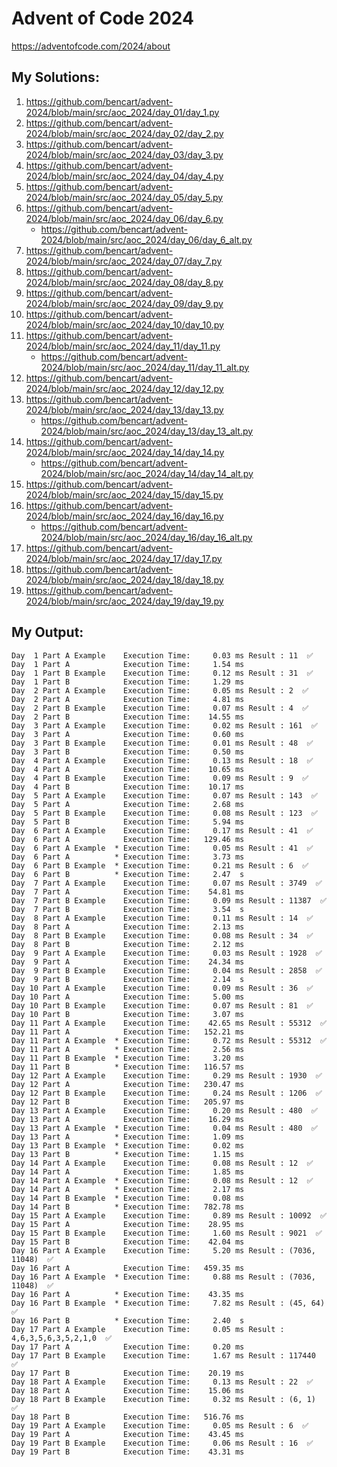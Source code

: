 # Advent of Code 2024

https://adventofcode.com/2024/about

## My Solutions:

1. https://github.com/bencart/advent-2024/blob/main/src/aoc_2024/day_01/day_1.py
2. https://github.com/bencart/advent-2024/blob/main/src/aoc_2024/day_02/day_2.py
3. https://github.com/bencart/advent-2024/blob/main/src/aoc_2024/day_03/day_3.py
4. https://github.com/bencart/advent-2024/blob/main/src/aoc_2024/day_04/day_4.py
5. https://github.com/bencart/advent-2024/blob/main/src/aoc_2024/day_05/day_5.py
6. https://github.com/bencart/advent-2024/blob/main/src/aoc_2024/day_06/day_6.py
    - https://github.com/bencart/advent-2024/blob/main/src/aoc_2024/day_06/day_6_alt.py
7. https://github.com/bencart/advent-2024/blob/main/src/aoc_2024/day_07/day_7.py
8. https://github.com/bencart/advent-2024/blob/main/src/aoc_2024/day_08/day_8.py
9. https://github.com/bencart/advent-2024/blob/main/src/aoc_2024/day_09/day_9.py
10. https://github.com/bencart/advent-2024/blob/main/src/aoc_2024/day_10/day_10.py
11. https://github.com/bencart/advent-2024/blob/main/src/aoc_2024/day_11/day_11.py
    - https://github.com/bencart/advent-2024/blob/main/src/aoc_2024/day_11/day_11_alt.py
12. https://github.com/bencart/advent-2024/blob/main/src/aoc_2024/day_12/day_12.py
13. https://github.com/bencart/advent-2024/blob/main/src/aoc_2024/day_13/day_13.py
    - https://github.com/bencart/advent-2024/blob/main/src/aoc_2024/day_13/day_13_alt.py
14. https://github.com/bencart/advent-2024/blob/main/src/aoc_2024/day_14/day_14.py
    - https://github.com/bencart/advent-2024/blob/main/src/aoc_2024/day_14/day_14_alt.py
15. https://github.com/bencart/advent-2024/blob/main/src/aoc_2024/day_15/day_15.py
16. https://github.com/bencart/advent-2024/blob/main/src/aoc_2024/day_16/day_16.py
    - https://github.com/bencart/advent-2024/blob/main/src/aoc_2024/day_16/day_16_alt.py
17. https://github.com/bencart/advent-2024/blob/main/src/aoc_2024/day_17/day_17.py
18. https://github.com/bencart/advent-2024/blob/main/src/aoc_2024/day_18/day_18.py
19. https://github.com/bencart/advent-2024/blob/main/src/aoc_2024/day_19/day_19.py

## My Output:

```text
Day  1 Part A Example    Execution Time:     0.03 ms Result : 11  ✅
Day  1 Part A            Execution Time:     1.54 ms 
Day  1 Part B Example    Execution Time:     0.12 ms Result : 31  ✅
Day  1 Part B            Execution Time:     1.29 ms 
Day  2 Part A Example    Execution Time:     0.05 ms Result : 2  ✅
Day  2 Part A            Execution Time:     4.81 ms 
Day  2 Part B Example    Execution Time:     0.07 ms Result : 4  ✅
Day  2 Part B            Execution Time:    14.55 ms 
Day  3 Part A Example    Execution Time:     0.02 ms Result : 161  ✅
Day  3 Part A            Execution Time:     0.60 ms 
Day  3 Part B Example    Execution Time:     0.01 ms Result : 48  ✅
Day  3 Part B            Execution Time:     0.50 ms 
Day  4 Part A Example    Execution Time:     0.13 ms Result : 18  ✅
Day  4 Part A            Execution Time:    10.65 ms 
Day  4 Part B Example    Execution Time:     0.09 ms Result : 9  ✅
Day  4 Part B            Execution Time:    10.17 ms 
Day  5 Part A Example    Execution Time:     0.07 ms Result : 143  ✅
Day  5 Part A            Execution Time:     2.68 ms 
Day  5 Part B Example    Execution Time:     0.08 ms Result : 123  ✅
Day  5 Part B            Execution Time:     5.94 ms 
Day  6 Part A Example    Execution Time:     0.17 ms Result : 41  ✅
Day  6 Part A            Execution Time:   129.46 ms 
Day  6 Part A Example  * Execution Time:     0.05 ms Result : 41  ✅
Day  6 Part A          * Execution Time:     3.73 ms 
Day  6 Part B Example  * Execution Time:     0.21 ms Result : 6  ✅
Day  6 Part B          * Execution Time:     2.47  s 
Day  7 Part A Example    Execution Time:     0.07 ms Result : 3749  ✅
Day  7 Part A            Execution Time:    54.81 ms 
Day  7 Part B Example    Execution Time:     0.09 ms Result : 11387  ✅
Day  7 Part B            Execution Time:     3.54  s 
Day  8 Part A Example    Execution Time:     0.11 ms Result : 14  ✅
Day  8 Part A            Execution Time:     2.13 ms 
Day  8 Part B Example    Execution Time:     0.08 ms Result : 34  ✅
Day  8 Part B            Execution Time:     2.12 ms 
Day  9 Part A Example    Execution Time:     0.03 ms Result : 1928  ✅
Day  9 Part A            Execution Time:    24.34 ms 
Day  9 Part B Example    Execution Time:     0.04 ms Result : 2858  ✅
Day  9 Part B            Execution Time:     2.14  s 
Day 10 Part A Example    Execution Time:     0.09 ms Result : 36  ✅
Day 10 Part A            Execution Time:     5.00 ms 
Day 10 Part B Example    Execution Time:     0.07 ms Result : 81  ✅
Day 10 Part B            Execution Time:     3.07 ms 
Day 11 Part A Example    Execution Time:    42.65 ms Result : 55312  ✅
Day 11 Part A            Execution Time:   152.21 ms 
Day 11 Part A Example  * Execution Time:     0.72 ms Result : 55312  ✅
Day 11 Part A          * Execution Time:     2.56 ms 
Day 11 Part B Example  * Execution Time:     3.20 ms 
Day 11 Part B          * Execution Time:   116.57 ms 
Day 12 Part A Example    Execution Time:     0.29 ms Result : 1930  ✅
Day 12 Part A            Execution Time:   230.47 ms 
Day 12 Part B Example    Execution Time:     0.24 ms Result : 1206  ✅
Day 12 Part B            Execution Time:   205.97 ms 
Day 13 Part A Example    Execution Time:     0.20 ms Result : 480  ✅
Day 13 Part A            Execution Time:    16.29 ms 
Day 13 Part A Example  * Execution Time:     0.04 ms Result : 480  ✅
Day 13 Part A          * Execution Time:     1.09 ms 
Day 13 Part B Example  * Execution Time:     0.02 ms 
Day 13 Part B          * Execution Time:     1.15 ms 
Day 14 Part A Example    Execution Time:     0.08 ms Result : 12  ✅
Day 14 Part A            Execution Time:     1.85 ms 
Day 14 Part A Example  * Execution Time:     0.08 ms Result : 12  ✅
Day 14 Part A          * Execution Time:     2.17 ms 
Day 14 Part B Example  * Execution Time:     0.08 ms 
Day 14 Part B          * Execution Time:   782.78 ms 
Day 15 Part A Example    Execution Time:     0.89 ms Result : 10092  ✅
Day 15 Part A            Execution Time:    28.95 ms 
Day 15 Part B Example    Execution Time:     1.60 ms Result : 9021  ✅
Day 15 Part B            Execution Time:    42.04 ms 
Day 16 Part A Example    Execution Time:     5.20 ms Result : (7036, 11048)  ✅
Day 16 Part A            Execution Time:   459.35 ms 
Day 16 Part A Example  * Execution Time:     0.88 ms Result : (7036, 11048)  ✅
Day 16 Part A          * Execution Time:    43.35 ms 
Day 16 Part B Example  * Execution Time:     7.82 ms Result : (45, 64)  ✅
Day 16 Part B          * Execution Time:     2.40  s 
Day 17 Part A Example    Execution Time:     0.05 ms Result : 4,6,3,5,6,3,5,2,1,0  ✅
Day 17 Part A            Execution Time:     0.20 ms 
Day 17 Part B Example    Execution Time:     1.67 ms Result : 117440  ✅
Day 17 Part B            Execution Time:    20.19 ms 
Day 18 Part A Example    Execution Time:     0.13 ms Result : 22  ✅
Day 18 Part A            Execution Time:    15.06 ms 
Day 18 Part B Example    Execution Time:     0.32 ms Result : (6, 1)  ✅
Day 18 Part B            Execution Time:   516.76 ms 
Day 19 Part A Example    Execution Time:     0.05 ms Result : 6  ✅
Day 19 Part A            Execution Time:    43.45 ms 
Day 19 Part B Example    Execution Time:     0.06 ms Result : 16  ✅
Day 19 Part B            Execution Time:    43.31 ms 
```


